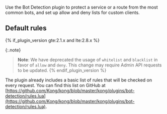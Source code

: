 Use the Bot Detection plugin to protect a service or a route from the most common bots, 
and set up allow and deny lists for custom clients.

## Default rules

{% if_plugin_version gte:2.1.x and lte:2.8.x %}

{:.note}
> **Note**: We have deprecated the usage of `whitelist` and `blacklist` in favor of `allow` and `deny`. This change may require Admin API requests to be updated.
{% endif_plugin_version %}

The plugin already includes a basic list of rules that will be checked on every request. You can find this list on GitHub at [https://github.com/Kong/kong/blob/master/kong/plugins/bot-detection/rules.lua](https://github.com/Kong/kong/blob/master/kong/plugins/bot-detection/rules.lua).

[api-object]: /gateway/latest/admin-api/#api-object
[configuration]: /gateway/latest/reference/configuration
[consumer-object]: /gateway/latest/admin-api/#consumer-object
